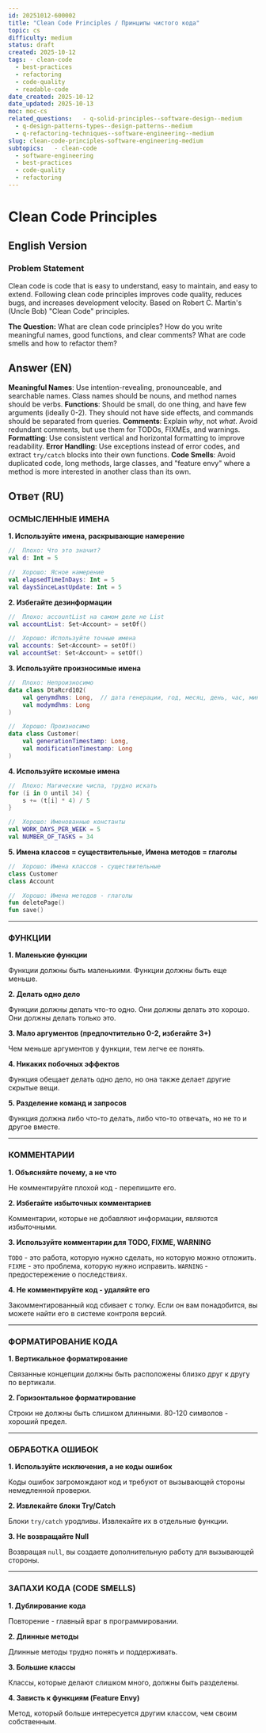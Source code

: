 ```yaml
---
id: 20251012-600002
title: "Clean Code Principles / Принципы чистого кода"
topic: cs
difficulty: medium
status: draft
created: 2025-10-12
tags: - clean-code
  - best-practices
  - refactoring
  - code-quality
  - readable-code
date_created: 2025-10-12
date_updated: 2025-10-13
moc: moc-cs
related_questions:   - q-solid-principles--software-design--medium
  - q-design-patterns-types--design-patterns--medium
  - q-refactoring-techniques--software-engineering--medium
slug: clean-code-principles-software-engineering-medium
subtopics:   - clean-code
  - software-engineering
  - best-practices
  - code-quality
  - refactoring
---
```

# Clean Code Principles

## English Version

### Problem Statement

Clean code is code that is easy to understand, easy to maintain, and easy to extend. Following clean code principles improves code quality, reduces bugs, and increases development velocity. Based on Robert C. Martin's (Uncle Bob) "Clean Code" principles.

**The Question:** What are clean code principles? How do you write meaningful names, good functions, and clear comments? What are code smells and how to refactor them?

## Answer (EN)

**Meaningful Names**: Use intention-revealing, pronounceable, and searchable names. Class names should be nouns, and method names should be verbs.
**Functions**: Should be small, do one thing, and have few arguments (ideally 0-2). They should not have side effects, and commands should be separated from queries.
**Comments**: Explain *why*, not *what*. Avoid redundant comments, but use them for TODOs, FIXMEs, and warnings.
**Formatting**: Use consistent vertical and horizontal formatting to improve readability.
**Error Handling**: Use exceptions instead of error codes, and extract `try/catch` blocks into their own functions.
**Code Smells**: Avoid duplicated code, long methods, large classes, and "feature envy" where a method is more interested in another class than its own.

## Ответ (RU)

### ОСМЫСЛЕННЫЕ ИМЕНА

**1. Используйте имена, раскрывающие намерение**

```kotlin
//  Плохо: Что это значит?
val d: Int = 5

//  Хорошо: Ясное намерение
val elapsedTimeInDays: Int = 5
val daysSinceLastUpdate: Int = 5
```

**2. Избегайте дезинформации**

```kotlin
//  Плохо: accountList на самом деле не List
val accountList: Set<Account> = setOf()

//  Хорошо: Используйте точные имена
val accounts: Set<Account> = setOf()
val accountSet: Set<Account> = setOf()
```

**3. Используйте произносимые имена**

```kotlin
//  Плохо: Непроизносимо
data class DtaRcrd102(
    val genymdhms: Long,  // дата генерации, год, месяц, день, час, минута, секунда
    val modymdhms: Long
)

//  Хорошо: Произносимо
data class Customer(
    val generationTimestamp: Long,
    val modificationTimestamp: Long
)
```

**4. Используйте искомые имена**

```kotlin
//  Плохо: Магические числа, трудно искать
for (i in 0 until 34) {
    s += (t[i] * 4) / 5
}

//  Хорошо: Именованные константы
val WORK_DAYS_PER_WEEK = 5
val NUMBER_OF_TASKS = 34
```

**5. Имена классов = существительные, Имена методов = глаголы**

```kotlin
//  Хорошо: Имена классов - существительные
class Customer
class Account

//  Хорошо: Имена методов - глаголы
fun deletePage()
fun save()
```

---

### ФУНКЦИИ

**1. Маленькие функции**

Функции должны быть маленькими. Функции должны быть еще меньше.

**2. Делать одно дело**

Функции должны делать что-то одно. Они должны делать это хорошо. Они должны делать только это.

**3. Мало аргументов (предпочтительно 0-2, избегайте 3+)**

Чем меньше аргументов у функции, тем легче ее понять.

**4. Никаких побочных эффектов**

Функция обещает делать одно дело, но она также делает другие скрытые вещи.

**5. Разделение команд и запросов**

Функция должна либо что-то делать, либо что-то отвечать, но не то и другое вместе.

---

### КОММЕНТАРИИ

**1. Объясняйте почему, а не что**

Не комментируйте плохой код - перепишите его.

**2. Избегайте избыточных комментариев**

Комментарии, которые не добавляют информации, являются избыточными.

**3. Используйте комментарии для TODO, FIXME, WARNING**

`TODO` - это работа, которую нужно сделать, но которую можно отложить. `FIXME` - это проблема, которую нужно исправить. `WARNING` - предостережение о последствиях.

**4. Не комментируйте код - удаляйте его**

Закомментированный код сбивает с толку. Если он вам понадобится, вы можете найти его в системе контроля версий.

---

### ФОРМАТИРОВАНИЕ КОДА

**1. Вертикальное форматирование**

Связанные концепции должны быть расположены близко друг к другу по вертикали.

**2. Горизонтальное форматирование**

Строки не должны быть слишком длинными. 80-120 символов - хороший предел.

---

### ОБРАБОТКА ОШИБОК

**1. Используйте исключения, а не коды ошибок**

Коды ошибок загромождают код и требуют от вызывающей стороны немедленной проверки.

**2. Извлекайте блоки Try/Catch**

Блоки `try/catch` уродливы. Извлекайте их в отдельные функции.

**3. Не возвращайте Null**

Возвращая `null`, вы создаете дополнительную работу для вызывающей стороны.

---

### ЗАПАХИ КОДА (CODE SMELLS)

**1. Дублирование кода**

Повторение - главный враг в программировании.

**2. Длинные методы**

Длинные методы трудно понять и поддерживать.

**3. Большие классы**

Классы, которые делают слишком много, должны быть разделены.

**4. Зависть к функциям (Feature Envy)**

Метод, который больше интересуется другим классом, чем своим собственным.
